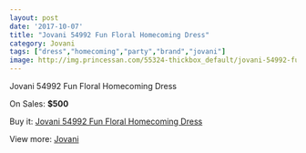 ```yaml
---
layout: post
date: '2017-10-07'
title: "Jovani 54992 Fun Floral Homecoming Dress"
category: Jovani
tags: ["dress","homecoming","party","brand","jovani"]
image: http://img.princessan.com/55324-thickbox_default/jovani-54992-fun-floral-homecoming-dress.jpg
---
```

Jovani 54992 Fun Floral Homecoming Dress

On Sales: **$500**
<a href="https://www.princessan.com/en/jovani/24867-jovani-54992-fun-floral-homecoming-dress.html"><amp-img layout="responsive" width="600" height="600" src="//img.princessan.com/55324-thickbox_default/jovani-54992-fun-floral-homecoming-dress.jpg" alt="Jovani 54992 Fun Floral Homecoming Dress 0" /></a>
<a href="https://www.princessan.com/en/jovani/24867-jovani-54992-fun-floral-homecoming-dress.html"><amp-img layout="responsive" width="600" height="600" src="//img.princessan.com/55325-thickbox_default/jovani-54992-fun-floral-homecoming-dress.jpg" alt="Jovani 54992 Fun Floral Homecoming Dress 1" /></a>

Buy it: [Jovani 54992 Fun Floral Homecoming Dress](https://www.princessan.com/en/jovani/24867-jovani-54992-fun-floral-homecoming-dress.html "Jovani 54992 Fun Floral Homecoming Dress")

View more: [Jovani](https://www.princessan.com/en/26-jovani "Jovani")